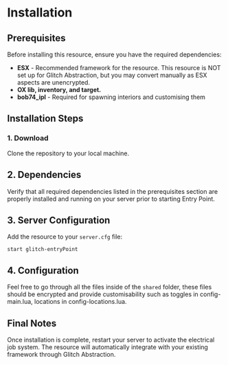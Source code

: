 # Installation

## Prerequisites <a href="#prerequisites" id="prerequisites"></a>

Before installing this resource, ensure you have the required dependencies:

* **ESX** - Recommended framework for the resource. This resource is NOT set up for Glitch Abstraction, but you may convert manually as ESX aspects are unencrypted.
* **OX lib, inventory, and target.**
* **bob74\_ipl** - Required for spawning interiors and customising them

## Installation Steps <a href="#installation-steps" id="installation-steps"></a>

### 1. Download

Clone the repository to your local machine.

## 2. Dependencies

Verify that all required dependencies listed in the prerequisites section are properly installed and running on your server prior to starting Entry Point.

## 3. Server Configuration

Add the resource to your `server.cfg` file:

```
start glitch-entryPoint
```

## 4. Configuration

Feel free to go through all the files inside of the `shared`  folder, these files should be encrypted and provide customisability such as toggles in config-main.lua, locations in config-locations.lua.

## Final Notes <a href="#final-notes" id="final-notes"></a>

Once installation is complete, restart your server to activate the electrical job system. The resource will automatically integrate with your existing framework through Glitch Abstraction.
